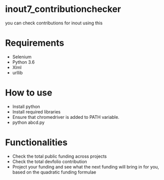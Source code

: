 # inout7_contributionchecker
you can check contributions for inout using this
# Requirements
* Selenium
* Python 3.6
* Xlml
* urllib
# How to use
* Install python
* Install required libraries
* Ensure that chromedriver is added to PATH variable.
* python abcd.py
# Functionalities
* Check the total public funding across projects
* Check the total devfolio contribution
* Project your funding and see what the next funding will bring in for you, based on the quadratic funding formulae
